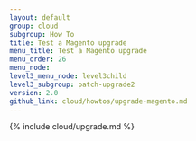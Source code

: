 ```yaml
---
layout: default
group: cloud
subgroup: How To
title: Test a Magento upgrade
menu_title: Test a Magento upgrade 
menu_order: 26
menu_node: 
level3_menu_node: level3child
level3_subgroup: patch-upgrade2
version: 2.0
github_link: cloud/howtos/upgrade-magento.md
---
```


{% include cloud/upgrade.md %}
